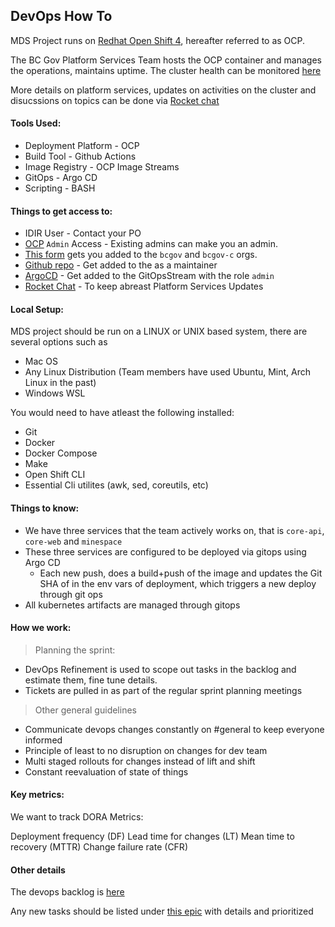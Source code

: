 ## DevOps How To


MDS Project runs on [Redhat Open Shift 4](https://www.redhat.com/en/technologies/cloud-computing/openshift), hereafter referred to as OCP.

The BC Gov Platform Services Team hosts the OCP container and manages the operations, maintains uptime. The cluster health can be monitored [here](https://status.developer.gov.bc.ca/)

More details on platform services, updates on activities on the cluster and disucssions on topics can be done via [Rocket chat](https://chat.developer.gov.bc.ca/home)

#### Tools Used: 

- Deployment Platform - OCP
- Build Tool - Github Actions 
- Image Registry - OCP Image Streams
- GitOps - Argo CD 
- Scripting - BASH


#### Things to get access to: 

- IDIR User - Contact your PO
- [OCP](https://console.apps.silver.devops.gov.bc.ca/k8s/cluster/projects) `Admin` Access - Existing admins can make you an admin.
- [This form](https://just-ask.developer.gov.bc.ca/) gets you added to the `bcgov` and `bcgov-c` orgs.
- [Github repo](https://github.com/bcgov/mds) - Get added to the  as a maintainer
- [ArgoCD](https://argocd-shared.apps.silver.devops.gov.bc.ca/) - Get added to the GitOpsStream with the role `admin`
- [Rocket Chat](https://chat.developer.gov.bc.ca/home) - To keep abreast Platform Services Updates

#### Local Setup: 

MDS project should be run on a LINUX or UNIX based system, there are several options such as

- Mac OS
- Any Linux Distribution (Team members have used Ubuntu, Mint, Arch Linux in the past)
- Windows WSL 

You would need to have atleast the following installed: 

- Git
- Docker
- Docker Compose
- Make
- Open Shift CLI 
- Essential Cli utilites (awk, sed, coreutils, etc)

#### Things to know: 

-  We have three services that the team actively works on, that is `core-api`, `core-web` and `minespace` 
-  These three services are configured to be deployed via gitops using Argo CD
   -  Each new push, does a build+push of the image and updates the Git SHA of in the env vars of deployment, which triggers a new deploy through git ops
-  All kubernetes artifacts are managed through gitops

#### How we work: 

> Planning the sprint: 

- DevOps Refinement is used to scope out tasks in the backlog and estimate them, fine tune details. 
- Tickets are pulled in as part of the regular sprint planning meetings 

> Other general guidelines

- Communicate devops changes constantly on #general to keep everyone informed 
- Principle of least to no disruption on changes for dev team 
- Multi staged rollouts for changes instead of lift and shift
- Constant reevaluation of state of things 


#### Key metrics: 

We want to track DORA Metrics: 

Deployment frequency (DF)
Lead time for changes (LT)
Mean time to recovery (MTTR)
Change failure rate (CFR)


#### Other details


The devops backlog is [here](https://bcmines.atlassian.net/jira/software/c/projects/MDS/boards/34/backlog?view=detail&selectedIssue=MDS-4298&epics=visible&issueLimit=100&selectedEpic=MDS-4241)

Any new tasks should be listed under [this epic](https://bcmines.atlassian.net/browse/MDS-4241) with details and prioritized 
